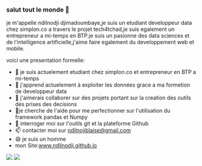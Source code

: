 ### salut tout le monde 👋
 
je m'appelle ndilnodji djimadoumbaye,je suis un etudiant developpeur data chez simplon.co a travers le projet tech4tchad,je suis egalement un entrepreneur a mi-temps en BTP.je suis un pasionne des data sciences et de l'intelligence artificielle,j'aime faire egalement du developpement web et mobile.
<!--**ndilnodji/ndilnodji** is a ✨ _special_ ✨ repository because its `README.md` (this file) appears on your GitHub profile.-->

voici une presentation formelle: 

- 🔭 je suis actuelement etudiant chez simplon.co et entrepreneur en BTP a mi-temps
- 🌱 j'apprend actuelement à exploiter les données grace a ma formetion de developpeur data  
- 👯 j'aimerais collaborer sur des projets portant sur la creation des outils des prises des decisions
- 🤔je cherche de l'aide pour me perfectionner sur l'utilisation du framework pandas et Numpy
- 💬 interroger moi sur l'outils git et la plateforme Github
- 📫 contacter moi sur ndilnojiblaise@gmail.com
- 😄 je suis un homme
- mon Site:www.ndilnodji.github.io

![](https://github-readme-stats.vercel.app/api/top-langs/?username=ndilnodji&theme=radical&hide_langs_below=8)
![](https://github-readme-stats.vercel.app/api?username=ndilnodji&show_icons=true&theme=radical&count_private=true)

